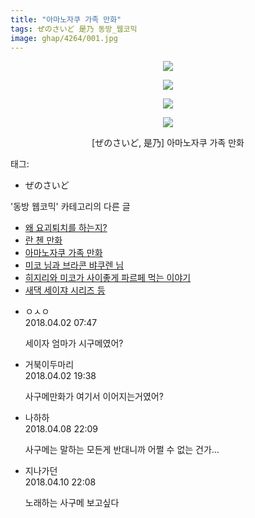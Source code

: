 ```yaml
---
title: "아마노자쿠 가족 만화"
tags: ぜのさいど 是乃 동방_웹코믹
image: ghap/4264/001.jpg
---
```

<div class="article">
<p style="text-align: center; clear: none; float: none;"><img src="{{ site.nasurl }}/ghap/4264/001.jpg"/></p>
<p style="text-align: center; clear: none; float: none;"><img src="{{ site.nasurl }}/ghap/4264/002.jpg"/></p>
<p style="text-align: center; clear: none; float: none;"><img src="{{ site.nasurl }}/ghap/4264/003.jpg"/></p>
<p style="text-align: center; clear: none; float: none;"><img src="{{ site.nasurl }}/ghap/4264/004.jpg"/></p>
<p style="text-align: center; clear: none; float: none;">[ぜのさいど, 是乃] 아마노자쿠 가족 만화</p>
</div><div class="tagTrail">
<p>태그: </p>
<ul>
<li>ぜのさいど</li>
</ul>
</div><div class="another">
<p>'동방 웹코믹' 카테고리의 다른 글</p>
<ul>
<li><a href="/2018-04-06-ghap_4273">왜 요괴퇴치를 하는지?</a></li>
<li><a href="/2018-04-04-ghap_4270">란 첸 만화</a></li>
<li><a href="/2018-04-02-ghap_4264">아마노자쿠 가족 만화</a></li>
<li><a href="/2018-03-31-ghap_4260">미코 님과 브라콘 뱌쿠렌 님</a></li>
<li><a href="/2018-03-31-ghap_4259">히지리와 미코가 사이좋게 파르페 먹는 이야기</a></li>
<li><a href="/2018-03-31-ghap_4254">새댁 세이쟈 시리즈 등</a></li>
</ul>
</div><div class="cb_module cb_fluid">
<div class="cb_wrt cb_profile">
<div class="comment">
<ul>
<li class="cb_thumb_off" id="comment15231646">
<div class="cb_comment_area">
<div class="cb_info_area">
<div class="cb_section">
<span class="cb_nick_name">ㅇㅅㅇ</span>
</div>
<div class="cb_section">
<span class="cb_date">2018.04.02 07:47 </span>
</div>
</div>
<div class="cb_dsc_comment">
<p class="cb_dsc">
											세이자 엄마가 시구메였어?
										</p>
</div>
</div></li>
<li class="cb_thumb_off" id="comment15231942">
<div class="cb_comment_area">
<div class="cb_info_area">
<div class="cb_section">
<span class="cb_nick_name">거북이두마리</span>
</div>
<div class="cb_section">
<span class="cb_date">2018.04.02 19:38 </span>
</div>
</div>
<div class="cb_dsc_comment">
<p class="cb_dsc">
											사구메만화가 여기서 이어지는거였어?
										</p>
</div>
</div></li>
<li class="cb_thumb_off" id="comment15235613">
<div class="cb_comment_area">
<div class="cb_info_area">
<div class="cb_section">
<span class="cb_nick_name">나하하</span>
</div>
<div class="cb_section">
<span class="cb_date">2018.04.08 22:09 </span>
</div>
</div>
<div class="cb_dsc_comment">
<p class="cb_dsc">
											사구메는 말하는 모든게 반대니까 어쩔 수 없는 건가…
										</p>
</div>
</div></li>
<li class="cb_thumb_off" id="comment15236795">
<div class="cb_comment_area">
<div class="cb_info_area">
<div class="cb_section">
<span class="cb_nick_name">지나가던</span>
</div>
<div class="cb_section">
<span class="cb_date">2018.04.10 22:08 </span>
</div>
</div>
<div class="cb_dsc_comment">
<p class="cb_dsc">
											노래하는 사구메 보고싶다
										</p>
</div>
</div></li>
</ul>
</div>
</div><!-- commentList close -->
</div>